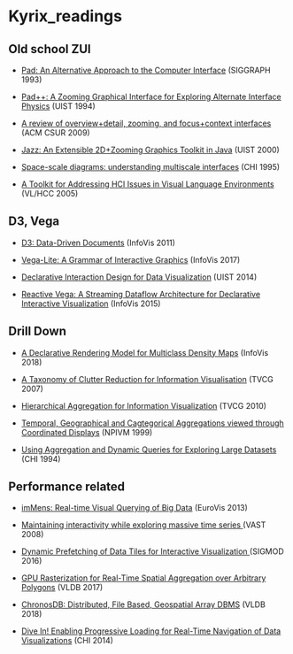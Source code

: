 # Kyrix_readings

## <a name='zui'> Old school ZUI

* [Pad: An Alternative Approach to the Computer Interface](https://mrl.nyu.edu/~perlin/pad-siggraph.pdf) (SIGGRAPH 1993)

* [Pad++: A Zooming Graphical Interface for Exploring Alternate Interface Physics](https://www.cs.umd.edu/hcil/pad++/papers/uist-94-pad/uist-94-pad.pdf) (UIST 1994)

* [A review of overview+detail, zooming, and focus+context interfaces](https://www.cc.gatech.edu/~stasko/7450/Papers/cockburn-surveys08.pdf) (ACM CSUR 2009)

* [Jazz: An Extensible 2D+Zooming Graphics Toolkit in Java](http://www.cs.umd.edu/hcil/trs/99-07/99-07.pdf) (UIST 2000)

* [Space-scale diagrams: understanding multiscale interfaces](http://citeseerx.ist.psu.edu/viewdoc/download?doi=10.1.1.74.6616&rep=rep1&type=pdf) (CHI 1995)

* [A Toolkit for Addressing HCI Issues in Visual Language Environments](https://hal.inria.fr/inria-00107339/document) (VL/HCC 2005)

## <a name='d3vega'> D3, Vega
  
* [D3: Data-Driven Documents](http://vis.stanford.edu/files/2011-D3-InfoVis.pdf) (InfoVis 2011)

* [Vega-Lite: A Grammar of Interactive Graphics](http://idl.cs.washington.edu/files/2017-VegaLite-InfoVis.pdf) (InfoVis 2017)

* [Declarative Interaction Design for Data Visualization](http://idl.cs.washington.edu/files/2014-DeclarativeInteraction-UIST.pdf) (UIST 2014)

* [Reactive Vega: A Streaming Dataflow Architecture for Declarative Interactive Visualization](http://idl.cs.washington.edu/files/2015-ReactiveVega-InfoVis.pdf) (InfoVis 2015)

## <a name='perf'> Drill Down

* [A Declarative Rendering Model for Multiclass Density Maps](https://doi.org/10.1109/TVCG.2018.2865141) (InfoVis 2018)

* [A Taxonomy of Clutter Reduction for Information Visualisation](https://ieeexplore.ieee.org/stamp/stamp.jsp?arnumber=4376143) (TVCG 2007)

* [Hierarchical Aggregation for Information Visualization](https://engineering.purdue.edu/~elm/projects/hieragg/hieragg.pdf) (TVCG 2010)

* [Temporal, Geographical and Cagtegorical Aggregations viewed through Coordinated Displays](http://cvs.cs.umd.edu/~ben/papers/Fredrikson1999Temporal.pdf) (NPIVM 1999)

* [Using Aggregation and Dynamic Queries for Exploring Large Datasets](https://www.researchgate.net/profile/Jade_Stewart/publication/221516020_Using_Aggregation_and_Dynamic_Queries_for_Exploring_Large_Data_Sets/links/0046353aeb8a9a8c5f000000/Using-Aggregation-and-Dynamic-Queries-for-Exploring-Large-Data-Sets.pdf) (CHI 1994)

## <a name='perf'> Performance related
  
* [imMens: Real-time Visual Querying of Big Data](https://sfu-db.github.io/cmpt884-fall16/Papers/immens.pdf) (EuroVis 2013)

* [Maintaining interactivity while exploring massive time series
](http://citeseerx.ist.psu.edu/viewdoc/download?doi=10.1.1.477.4362&rep=rep1&type=pdf) (VAST 2008)

* [Dynamic Prefetching of Data Tiles for Interactive Visualization
](http://www.cs.tufts.edu/comp/250VIS/papers/ForeCache-SIGMOD2016.pdf) (SIGMOD 2016)

* [GPU Rasterization for Real-Time Spatial Aggregation over Arbitrary Polygons](http://www.vldb.org/pvldb/vol11/p352-zacharatou.pdf) (VLDB 2017)

* [ChronosDB: Distributed, File Based, Geospatial Array DBMS](http://www.vldb.org/pvldb/vol11/p1247-zalipynis.pdf) (VLDB 2018)

* [Dive In! Enabling Progressive Loading for Real-Time Navigation of Data Visualizations](https://d2f99xq7vri1nk.cloudfront.net/legacy_app_files/pdf/p561-glueck.pdf) (CHI 2014)
